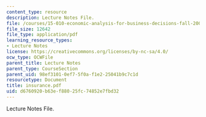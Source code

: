```yaml
---
content_type: resource
description: Lecture Notes File.
file: /courses/15-010-economic-analysis-for-business-decisions-fall-2004/d6760920b63ef88025fc74852e7fbd32_insurance.pdf
file_size: 12642
file_type: application/pdf
learning_resource_types:
- Lecture Notes
license: https://creativecommons.org/licenses/by-nc-sa/4.0/
ocw_type: OCWFile
parent_title: Lecture Notes
parent_type: CourseSection
parent_uid: 98ef3101-0ef7-5f0a-f1e2-25041b9c7c1d
resourcetype: Document
title: insurance.pdf
uid: d6760920-b63e-f880-25fc-74852e7fbd32
---
```

Lecture Notes File.